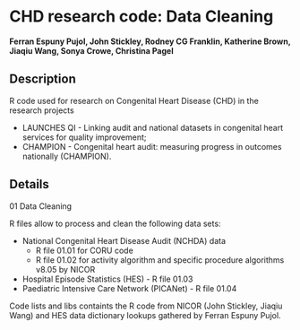 # CHD research code: Data Cleaning

**Ferran Espuny Pujol, John Stickley, Rodney CG Franklin, Katherine Brown, Jiaqiu Wang, Sonya Crowe, Christina Pagel**

## Description

R code used for research on Congenital Heart Disease (CHD) in the research projects 

* LAUNCHES QI - Linking audit and national datasets in congenital heart services for quality improvement;
* CHAMPION - Congenital heart audit: measuring progress in outcomes nationally (CHAMPION).

## Details

01 Data Cleaning

R files allow to process and clean the following data sets:

* National Congenital Heart Disease Audit (NCHDA) data
  - R file 01.01 for CORU code
  - R file 01.02 for activity algorithm and specific procedure algorithms v8.05 by NICOR 
* Hospital Episode Statistics (HES) - R file 01.03
* Paediatric Intensive Care Network (PICANet) - R file 01.04

Code lists and libs containts the R code from NICOR (John Stickley, Jiaqiu Wang) and HES data dictionary lookups gathered by Ferran Espuny Pujol.

